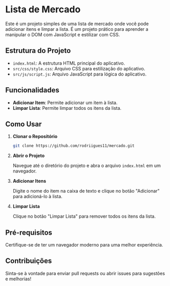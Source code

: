 # Lista de Mercado

Este é um projeto simples de uma lista de mercado onde você pode adicionar itens e limpar a lista. É um projeto prático para aprender a manipular o DOM com JavaScript e estilizar com CSS.

## Estrutura do Projeto

- `index.html`: A estrutura HTML principal do aplicativo.
- `src/css/style.css`: Arquivo CSS para estilização do aplicativo.
- `src/js/script.js`: Arquivo JavaScript para lógica do aplicativo.

## Funcionalidades

- **Adicionar Item**: Permite adicionar um item à lista.
- **Limpar Lista**: Permite limpar todos os itens da lista.

## Como Usar

1. **Clonar o Repositório**

   ```bash
   git clone https://github.com/rodriigues11/mercado.git
   ```

2. **Abrir o Projeto**

   Navegue até o diretório do projeto e abra o arquivo `index.html` em um navegador.

3. **Adicionar Itens**

   Digite o nome do item na caixa de texto e clique no botão "Adicionar" para adicioná-lo à lista.

4. **Limpar Lista**

   Clique no botão "Limpar Lista" para remover todos os itens da lista.

## Pré-requisitos

Certifique-se de ter um navegador moderno para uma melhor experiência.

## Contribuições

Sinta-se à vontade para enviar pull requests ou abrir issues para sugestões e melhorias!
